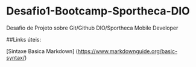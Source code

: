 # Desafio1-Bootcamp-Sportheca-DIO
Desafio de Projeto sobre Git/Github DIO/Sportheca Mobile Developer

##Links úteis:

[Sintaxe Basica Markdown] (https://www.markdownguide.org/basic-syntax/)
